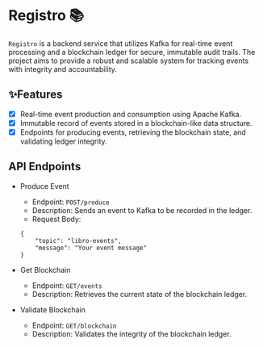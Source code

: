 # Registro 📚

`Registro` is a backend service that utilizes Kafka for real-time event processing and a blockchain
ledger for secure, immutable audit trails. The project aims to provide a robust and scalable
system for tracking events with integrity and accountability.

## ✨Features

- [x] Real-time event production and consumption using Apache Kafka.
- [x] Immutable record of events stored in a blockchain-like data structure.
- [x] Endpoints for producing events, retrieving the blockchain state, and validating ledger integrity.

## API Endpoints

- Produce Event
  - Endpoint: `POST/produce`
  - Description: Sends an event to Kafka to be recorded in the ledger.
  - Request Body:
  ```
  {
      "topic": "libro-events",
      "message": "Your event message"
  }
  ```
- Get Blockchain

  - Endpoint: `GET/events`
  - Description: Retrieves the current state of the blockchain ledger.

- Validate Blockchain
  - Endpoint: `GET/blockchain`
  - Description: Validates the integrity of the blockchain ledger.
